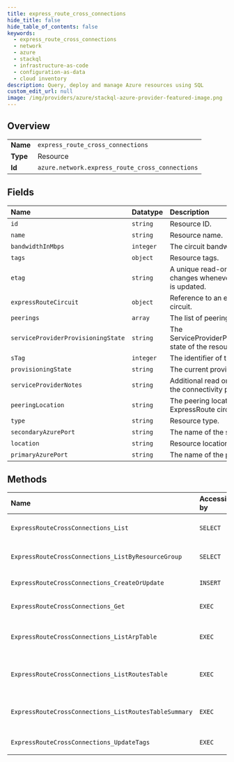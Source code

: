 ```yaml
---
title: express_route_cross_connections
hide_title: false
hide_table_of_contents: false
keywords:
  - express_route_cross_connections
  - network
  - azure    
  - stackql
  - infrastructure-as-code
  - configuration-as-data
  - cloud inventory
description: Query, deploy and manage Azure resources using SQL
custom_edit_url: null
image: /img/providers/azure/stackql-azure-provider-featured-image.png
---
```

  
    

## Overview
<table><tbody>
<tr><td><b>Name</b></td><td><code>express_route_cross_connections</code></td></tr>
<tr><td><b>Type</b></td><td>Resource</td></tr>
<tr><td><b>Id</b></td><td><code>azure.network.express_route_cross_connections</code></td></tr>
</tbody></table>

## Fields
| Name | Datatype | Description |
|:-----|:---------|:------------|
| `id` | `string` | Resource ID. |
| `name` | `string` | Resource name. |
| `bandwidthInMbps` | `integer` | The circuit bandwidth In Mbps. |
| `tags` | `object` | Resource tags. |
| `etag` | `string` | A unique read-only string that changes whenever the resource is updated. |
| `expressRouteCircuit` | `object` | Reference to an express route circuit. |
| `peerings` | `array` | The list of peerings. |
| `serviceProviderProvisioningState` | `string` | The ServiceProviderProvisioningState state of the resource. |
| `sTag` | `integer` | The identifier of the circuit traffic. |
| `provisioningState` | `string` | The current provisioning state. |
| `serviceProviderNotes` | `string` | Additional read only notes set by the connectivity provider. |
| `peeringLocation` | `string` | The peering location of the ExpressRoute circuit. |
| `type` | `string` | Resource type. |
| `secondaryAzurePort` | `string` | The name of the secondary port. |
| `location` | `string` | Resource location. |
| `primaryAzurePort` | `string` | The name of the primary port. |
## Methods
| Name | Accessible by | Required Params | Description |
|:-----|:--------------|:----------------|:------------|
| `ExpressRouteCrossConnections_List` | `SELECT` | `subscriptionId` | Retrieves all the ExpressRouteCrossConnections in a subscription. |
| `ExpressRouteCrossConnections_ListByResourceGroup` | `SELECT` | `resourceGroupName, subscriptionId` | Retrieves all the ExpressRouteCrossConnections in a resource group. |
| `ExpressRouteCrossConnections_CreateOrUpdate` | `INSERT` | `crossConnectionName, resourceGroupName, subscriptionId` | Update the specified ExpressRouteCrossConnection. |
| `ExpressRouteCrossConnections_Get` | `EXEC` | `crossConnectionName, resourceGroupName, subscriptionId` | Gets details about the specified ExpressRouteCrossConnection. |
| `ExpressRouteCrossConnections_ListArpTable` | `EXEC` | `crossConnectionName, devicePath, peeringName, resourceGroupName, subscriptionId` | Gets the currently advertised ARP table associated with the express route cross connection in a resource group. |
| `ExpressRouteCrossConnections_ListRoutesTable` | `EXEC` | `crossConnectionName, devicePath, peeringName, resourceGroupName, subscriptionId` | Gets the currently advertised routes table associated with the express route cross connection in a resource group. |
| `ExpressRouteCrossConnections_ListRoutesTableSummary` | `EXEC` | `crossConnectionName, devicePath, peeringName, resourceGroupName, subscriptionId` | Gets the route table summary associated with the express route cross connection in a resource group. |
| `ExpressRouteCrossConnections_UpdateTags` | `EXEC` | `crossConnectionName, resourceGroupName, subscriptionId` | Updates an express route cross connection tags. |
